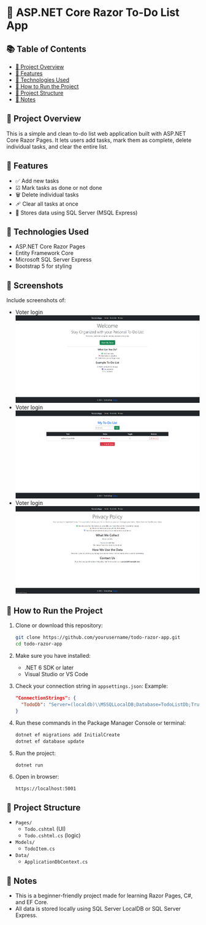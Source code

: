 # 📝 ASP.NET Core Razor To-Do List App

## 📚 Table of Contents

- [📝 Project Overview](#-aspnet-core-razor-to-do-list-app)
- [🌟 Features](#-features)
- [🚀 Technologies Used](#-technologies-used)
- [💠 How to Run the Project](#-how-to-run-the-project)
- [📁 Project Structure](#-project-structure)
- [📌 Notes](#-notes)

## 📝 Project Overview

This is a simple and clean to-do list web application built with ASP.NET Core Razor Pages. It lets users add tasks, mark them as complete, delete individual tasks, and clear the entire list.

## 🌟 Features

- ✅ Add new tasks
- ☑ Mark tasks as done or not done
- 🗑 Delete individual tasks
- 🩹 Clear all tasks at once
- 📂 Stores data using SQL Server (MSQL Express)

## 🚀 Technologies Used

- ASP.NET Core Razor Pages
- Entity Framework Core
- Microsoft SQL Server Express
- Bootstrap 5 for styling

## 📸 Screenshots

Include screenshots of:
- Voter login
 ![Alt text](wwwroot/images/To-do%20Home%20Page.png)
- Voter login
 ![Alt text](wwwroot/images/To-do%20List%20Page.png)
- Voter login
 ![Alt text](wwwroot/images/Privacy%20Page.png)

## 💠 How to Run the Project

1. Clone or download this repository:
   ```bash
   git clone https://github.com/yourusername/todo-razor-app.git
   cd todo-razor-app
   ```
   
2. Make sure you have installed:
   - .NET 6 SDK or later
   - Visual Studio or VS Code

3. Check your connection string in `appsettings.json`:
   Example:
   ```json
   "ConnectionStrings": {
     "TodoDb": "Server=(localdb)\\MSSQLLocalDB;Database=TodoListDb;Trusted_Connection=True;"
   }
   ```

4. Run these commands in the Package Manager Console or terminal:
   ```bash
   dotnet ef migrations add InitialCreate
   dotnet ef database update
   ```

5. Run the project:
   ```bash
   dotnet run
   ```

6. Open in browser:
   ```
   https://localhost:5001
   ```

## 📁 Project Structure

- `Pages/`
  - `Todo.cshtml` (UI)
  - `Todo.cshtml.cs` (logic)
- `Models/`
  - `TodoItem.cs`
- `Data/`
  - `ApplicationDbContext.cs`

## 📌 Notes

- This is a beginner-friendly project made for learning Razor Pages, C#, and EF Core.
- All data is stored locally using SQL Server LocalDB or SQL Server Express.
